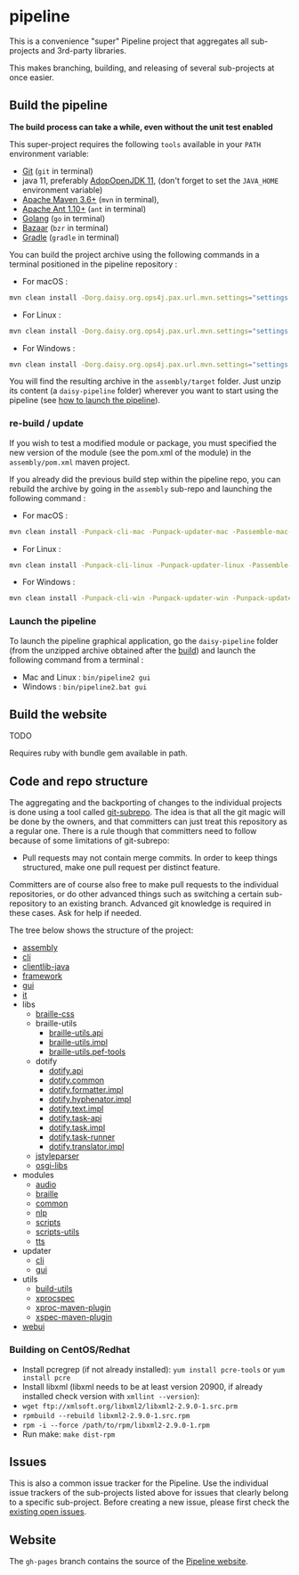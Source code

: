 # pipeline

This is a convenience "super" Pipeline project that aggregates all sub-projects and 3rd-party libraries.

This makes branching, building, and releasing of several sub-projects at once easier.

## Build the pipeline

**The build process can take a while, even without the unit test enabled**

This super-project requires the following `tools` available in your `PATH` environment variable:
- [Git](https://git-scm.com/) (`git` in terminal) 
- java 11, preferably [AdopOpenJDK 11](https://adoptopenjdk.net/?variant=openjdk11&jvmVariant=hotspot), (don't forget to set the `JAVA_HOME` environment variable)
- [Apache Maven 3.6+](https://maven.apache.org/) (`mvn` in terminal),
- [Apache Ant 1.10+](https://ant.apache.org/) (`ant` in terminal)
- [Golang](https://golang.org/) (`go` in terminal)
- [Bazaar](http://bazaar.canonical.com/en/) (`bzr` in terminal)
- [Gradle](https://gradle.org/) (`gradle` in terminal)

You can build the project archive using the following commands in a terminal positioned in the pipeline repository : 
- For macOS : 
```bash
mvn clean install -Dorg.daisy.org.ops4j.pax.url.mvn.settings="settings.xml" -DskipTests -Punpack-cli-mac -Punpack-updater-mac -Passemble-mac-zip -Pwithout-persistence
```
- For Linux : 
```bash
mvn clean install -Dorg.daisy.org.ops4j.pax.url.mvn.settings="settings.xml" -DskipTests -Punpack-cli-linux -Punpack-updater-linux -Passemble-linux-zip -Pwithout-persistence
```
- For Windows :
```bash
mvn clean install -Dorg.daisy.org.ops4j.pax.url.mvn.settings="settings.xml" -DskipTests -Punpack-cli-win -Punpack-updater-win -Punpack-updater-gui-win -Passemble-win-zip -Pwithout-persistence
```

You will find the resulting archive in the `assembly/target` folder. Just unzip its content (a `daisy-pipeline` folder) wherever you want to start using the pipeline (see [how to launch the pipeline](#launch-the-pipeline)).

### re-build / update

If you wish to test a modified module or package, you must specified the new version of the module (see the pom.xml of the module) in the `assembly/pom.xml` maven project.

If you already did the previous build step within the pipeline repo, you can rebuild the archive by going in the `assembly` sub-repo and launching the following command : 
- For macOS : 
```bash
mvn clean install -Punpack-cli-mac -Punpack-updater-mac -Passemble-mac-zip
```
- For Linux : 
```bash
mvn clean install -Punpack-cli-linux -Punpack-updater-linux -Passemble-linux-zip
```
- For Windows :
```bash
mvn clean install -Punpack-cli-win -Punpack-updater-win -Punpack-updater-gui-win -Passemble-win-zip
```

### Launch the pipeline

To launch the pipeline graphical application, go the `daisy-pipeline` folder (from the unzipped archive obtained after the [build](#build-the-pipeline)) and launch the following command from a terminal : 
- Mac and Linux : `bin/pipeline2 gui`
- Windows : `bin/pipeline2.bat gui`

## Build the website

TODO

Requires ruby with bundle gem available in path.

## Code and repo structure

The aggregating and the backporting of changes to the individual projects is done using a tool called [git-subrepo][]. The idea is that all the git magic will be done by the owners, and that committers can just treat this repository as a regular one. There is a rule though that committers need to follow because of some limitations of git-subrepo:

- Pull requests may not contain merge commits. In order to keep things structured, make one pull request per distinct feature.

Committers are of course also free to make pull requests to the individual repositories, or do other advanced things such as switching a certain sub-repository to an existing branch. Advanced git knowledge is required in these cases. Ask for help if needed.

The tree below shows the structure of the project:

- [assembly](https://github.com/daisy/pipeline-assembly)
- [cli](https://github.com/daisy/pipeline-cli-go)
- [clientlib-java](https://github.com/daisy/pipeline-clientlib-java)
- [framework](https://github.com/daisy/pipeline-framework)
- [gui](https://github.com/daisy/pipeline-gui)
- [it](https://github.com/daisy/pipeline-it)
- libs
  - [braille-css](https://github.com/daisy/braille-css)
  - braille-utils
    - [braille-utils.api](https://github.com/brailleapps/braille-utils.api)
    - [braille-utils.impl](https://github.com/brailleapps/braille-utils.impl)
    - [braille-utils.pef-tools](https://github.com/brailleapps/braille-utils.pef-tools)
  - dotify
    - [dotify.api](https://github.com/brailleapps/dotify.api)
    - [dotify.common](https://github.com/brailleapps/dotify.common)
    - [dotify.formatter.impl](https://github.com/brailleapps/dotify.formatter.impl)
    - [dotify.hyphenator.impl](https://github.com/brailleapps/dotify.hyphenator.impl)
    - [dotify.text.impl](https://github.com/brailleapps/dotify.text.impl)
    - [dotify.task-api](https://github.com/brailleapps/dotify.task-api)
    - [dotify.task.impl](https://github.com/brailleapps/dotify.task.impl)
    - [dotify.task-runner](https://github.com/brailleapps/dotify.task-runner)
    - [dotify.translator.impl](https://github.com/brailleapps/dotify.translator.impl)
  - [jstyleparser](https://github.com/daisy/jStyleParser)
  - [osgi-libs](https://github.com/daisy/osgi-libs)
- modules
  - [audio](https://github.com/daisy/pipeline-mod-audio)
  - [braille](https://github.com/daisy/pipeline-mod-braille)
  - [common](https://github.com/daisy/pipeline-modules-common)
  - [nlp](https://github.com/daisy/pipeline-mod-nlp)
  - [scripts](https://github.com/daisy/pipeline-scripts)
  - [scripts-utils](https://github.com/daisy/pipeline-scripts-utils)
  - [tts](https://github.com/daisy/pipeline-mod-tts)
- updater
  - [cli](https://github.com/daisy/pipeline-updater)
  - [gui](https://github.com/daisy/pipeline-updater-gui)
- utils
  - [build-utils](https://github.com/daisy/pipeline-build-utils)
  - [xprocspec](https://github.com/daisy/xprocspec)
  - [xproc-maven-plugin](https://github.com/daisy/xproc-maven-plugin)
  - [xspec-maven-plugin](https://github.com/daisy/xspec-maven-plugin)
- [webui](https://github.com/daisy/pipeline-webui)

### Building on CentOS/Redhat
- Install pcregrep (if not already installed): `yum install pcre-tools` or `yum install pcre`
- Install libxml (libxml needs to be at least version 20900, if already installed check version with `xmllint --version`):
- `wget ftp://xmlsoft.org/libxml2/libxml2-2.9.0-1.src.prm`
- `rpmbuild --rebuild libxml2-2.9.0-1.src.rpm`
- `rpm -i --force /path/to/rpm/libxml2-2.9.0-1.rpm`
- Run make: `make dist-rpm`

## Issues

This is also a common issue tracker for the Pipeline. Use the individual issue trackers of the sub-projects listed above for issues that clearly belong to a specific sub-project. Before creating a new issue, please first check the [existing open issues](https://github.com/search?l=&q=is%3Aopen++repo%3Adaisy%2Fpipeline++repo%3Adaisy%2Fpipeline-assembly++repo%3Adaisy%2Fpipeline-build-utils++repo%3Adaisy%2Fpipeline-cli-go++repo%3Adaisy%2Fpipeline-clientlib-go++repo%3Adaisy%2Fpipeline-clientlib-java++repo%3Adaisy%2Fpipeline-framework++repo%3Adaisy%2Fpipeline-gui++repo%3Adaisy%2Fpipeline-it++repo%3Adaisy%2Fpipeline-mod-audio++repo%3Adaisy%2Fpipeline-mod-braille++repo%3Adaisy%2Fpipeline-mod-nlp++repo%3Adaisy%2Fpipeline-mod-tts++repo%3Adaisy%2Fpipeline-modules-common++repo%3Adaisy%2Fpipeline-samples++repo%3Adaisy%2Fpipeline-scripts++repo%3Adaisy%2Fpipeline-scripts-utils++repo%3Adaisy%2Fpipeline-updater++repo%3Adaisy%2Fpipeline-updater-gui++repo%3Adaisy%2Fpipeline-webui++repo%3Adaisy%2Fbraille-css++repo%3Adaisy%2FjStyleParser++repo%3Adaisy%2Fosgi-libs++repo%3Adaisy%2Fxmlcalabash1++repo%3Adaisy%2Fxprocspec++repo%3Adaisy%2Fxproc-maven-plugin++repo%3Adaisy%2Fxspec-maven-plugin++repo%3Asnaekobbi%2Fpipeline-mod-braille&ref=advsearch&type=Issues&utf8=%E2%9C%93).

## Website

The `gh-pages` branch contains the source of the [Pipeline website](http://daisy.github.io/pipeline).

[git-subrepo]: https://github.com/ingydotnet/git-subrepo
